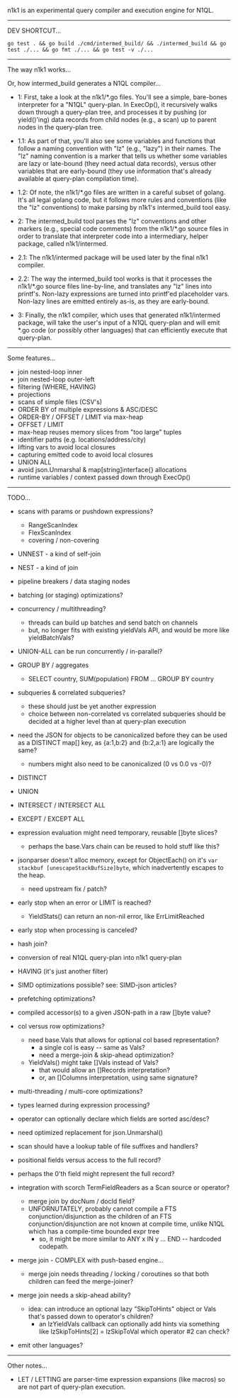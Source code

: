 n1k1 is an experimental query compiler and execution engine for N1QL.

-------------------------------------------------------
DEV SHORTCUT...

    go test . && go build ./cmd/intermed_build/ && ./intermed_build && go test ./... && go fmt ./... && go test -v ./...

-------------------------------------------------------
The way n1k1 works...

Or, how intermed_build generates a N1QL compiler...

- 1: First, take a look at the n1k1/*.go files.  You'll see a simple,
bare-bones interpreter for a "N1QL" query-plan.  In ExecOp(), it
recursively walks down through a query-plan tree, and processes it by
pushing (or yield()'ing) data records from child nodes (e.g., a scan)
up to parent nodes in the query-plan tree.

- 1.1: As part of that, you'll also see some variables and functions
that follow a naming convention with "lz" (e.g., "lazy") in their
names.  The "lz" naming convention is a marker that tells us whether
some variables are lazy or late-bound (they need actual data records),
versus other variables that are early-bound (they use information
that's already available at query-plan compilation time).

- 1.2: Of note, the n1k1/*.go files are written in a careful subset of
golang.  It's all legal golang code, but it follows more rules and
conventions (like the "lz" conventions) to make parsing by n1k1's
intermed_build tool easy.

- 2: The intermed_build tool parses the "lz" conventions and other
markers (e.g., special code comments) from the n1k1/*.go source files
in order to translate that interpreter code into a intermediary,
helper package, called n1k1/intermed.

- 2.1: The n1k1/intermed package will be used later by the final n1k1
compiler.

- 2.2: The way the intermed_build tool works is that it processes the
n1k1/*.go source files line-by-line, and translates any "lz" lines
into printf's.  Non-lazy expressions are turned into printf'ed
placeholder vars.  Non-lazy lines are emitted entirely as-is, as they
are early-bound.

- 3: Finally, the n1k1 compiler, which uses that generated
n1k1/intermed package, will take the user's input of a N1QL query-plan
and will emit *.go code (or possibly other languages) that can
efficiently execute that query-plan.

------------------------------------------
Some features...

- join nested-loop inner
- join nested-loop outer-left
- filtering (WHERE, HAVING)
- projections
- scans of simple files (CSV's)
- ORDER BY of multiple expressions & ASC/DESC
- ORDER-BY / OFFSET / LIMIT via max-heap
- OFFSET / LIMIT
- max-heap reuses memory slices from "too large" tuples
- identifier paths (e.g. locations/address/city)
- lifting vars to avoid local closures
- capturing emitted code to avoid local closures
- UNION ALL
- avoid json.Unmarshal & map[string]interface{} allocations
- runtime variables / context passed down through ExecOp()

------------------------------------------
TODO...

- scans with params or pushdown expressions?
  - RangeScanIndex
  - FlexScanIndex
  - covering / non-covering

- UNNEST - a kind of self-join

- NEST - a kind of join

- pipeline breakers / data staging nodes
- batching (or staging) optimizations?

- concurrency / multithreading?
  - threads can build up batches and send batch on channels
  - but, no longer fits with existing yieldVals API,
    and would be more like yieldBatchVals?

- UNION-ALL can be run concurrently / in-parallel?

- GROUP BY / aggregates
  - SELECT country, SUM(population) FROM ... GROUP BY country

- subqueries & correlated subqueries?
  - these should just be yet another expression
  - choice between non-correlated vs correlated subqueries should be
    decided at a higher level than at query-plan execution

- need the JSON for objects to be canonicalized before they can be
  used as a DISTINCT map[] key, as {a:1,b:2} and {b:2,a:1} are
  logically the same?
  - numbers might also need to be canonicalized (0 vs 0.0 vs -0)?

- DISTINCT

- UNION
- INTERSECT / INTERSECT ALL
- EXCEPT / EXCEPT ALL

- expression evaluation might need temporary, reusable []byte slices?
  - perhaps the base.Vars chain can be reused to hold
    stuff like this?

- jsonparser doesn't alloc memory, except for ObjectEach() on it's
  `var stackbuf [unescapeStackBufSize]byte`, which inadvertently
  escapes to the heap.
  - need upstream fix / patch?

- early stop when an error or LIMIT is reached?
  - YieldStats() can return an non-nil error, like ErrLimitReached

- early stop when processing is canceled?

- hash join?

- conversion of real N1QL query-plan into n1k1 query-plan

- HAVING (it's just another filter)

- SIMD optimizations possible?  see: SIMD-json articles?

- prefetching optimizations?

- compiled accessor(s) to a given JSON-path in a raw []byte value?

- col versus row optimizations?
  - need base.Vals that allows for optional col based representation?
    - a single col is easy -- same as Vals?
    - need a merge-join & skip-ahead optimization?
  - YieldVals() might take []Vals instead of Vals?
    - that would allow an []Records interpretation?
    - or, an []Columns interpretation, using same signature?

- multi-threading / multi-core optimizations?

- types learned during expression processing?

- operator can optionally declare which fields are sorted asc/desc?

- need optimized replacement for json.Unmarshal()

- scan should have a lookup table of file suffixes and handlers?

- positional fields versus access to the full record?
- perhaps the 0'th field might represent the full record?

- integration with scorch TermFieldReaders as a Scan source or operator?
  - merge join by docNum / docId field?
  - UNFORNUTATELY, probably cannot compile a FTS conjunction/disjunction
    as the children of an FTS conjunction/disjunction
    are not known at compile time, unlike N1QL which has a compile-time
    bounded expr tree
    - so, it might be more similar to ANY x IN y ... END -- hardcoded codepath.

- merge join - COMPLEX with push-based engine...
  - merge join needs threading / locking / coroutines
    so that both children can feed the merge-joiner?

- merge join needs a skip-ahead ability?
  - idea: can introduce an optional lazy "SkipToHints" object or Vals
    that's passed down to operator's children?
    - an lzYieldVals callback can optionally add hints via
      something like lzSkipToHints[2] = lzSkipToVal which operator #2 can check?

- emit other languages?

------------------------------------------
Other notes...

- LET / LETTING are parser-time expression expansions (like macros) so
  are not part of query-plan execution.

